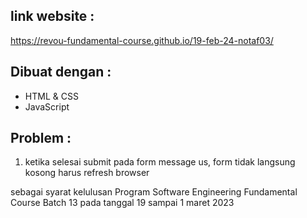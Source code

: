 ## link website : 
https://revou-fundamental-course.github.io/19-feb-24-notaf03/

## Dibuat dengan : 
- HTML & CSS
- JavaScript

## Problem :
1. ketika selesai submit pada form message us, form tidak langsung kosong harus refresh browser


sebagai syarat kelulusan Program Software Engineering Fundamental Course Batch 13 pada tanggal 19 sampai 1 maret 2023
